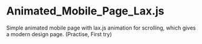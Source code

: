 # Animated_Mobile_Page_Lax.js
Simple animated mobile page with lax.js animation for scrolling, which gives a modern design page. (Practise, First try)
